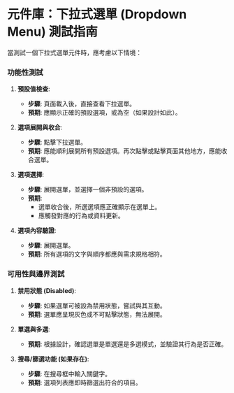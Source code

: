 # 元件庫：下拉式選單 (Dropdown Menu) 測試指南

當測試一個下拉式選單元件時，應考慮以下情境：

### 功能性測試

1. **預設值檢查**:
    - **步驟**: 頁面載入後，直接查看下拉選單。
    - **預期**: 應顯示正確的預設選項，或為空（如果設計如此）。

2. **選項展開與收合**:
    - **步驟**: 點擊下拉選單。
    - **預期**: 應能順利展開所有預設選項。再次點擊或點擊頁面其他地方，應能收合選單。

3. **選項選擇**:
    - **步驟**: 展開選單，並選擇一個非預設的選項。
    - **預期**:
        - 選單收合後，所選選項應正確顯示在選單上。
        - 應觸發對應的行為或資料更新。

4. **選項內容驗證**:
    - **步驟**: 展開選單。
    - **預期**: 所有選項的文字與順序都應與需求規格相符。

### 可用性與邊界測試

1. **禁用狀態 (Disabled)**:
    - **步驟**: 如果選單可被設為禁用狀態，嘗試與其互動。
    - **預期**: 選單應呈現灰色或不可點擊狀態，無法展開。

2. **單選與多選**:
    - **預期**: 根據設計，確認選單是單選還是多選模式，並驗證其行為是否正確。

3. **搜尋/篩選功能 (如果存在)**:
    - **步驟**: 在搜尋框中輸入關鍵字。
    - **預期**: 選項列表應即時篩選出符合的項目。